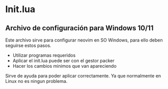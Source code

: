 # Init.lua 
## Archivo de configuración para Windows 10/11
Este archivo sirve para configurar neovim en SO Windows, para ello deben seguirse estos pasos.
* Utilizar programas requeridos
* Aplicar el init.lua puede ser con el gestor packer
* Hacer los cambios minimos que van apareciendo

Sirve de ayuda para poder aplicar correctamente.
Ya que normalmente en Linux no es ningun problema.
